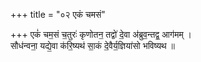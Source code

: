 +++
title = "०२ एकं चमसं"

+++
एकं॑ चम॒सं च॒तुरः॑ कृणोतन॒ तद्वो॑ दे॒वा अ॑ब्रुव॒न्तद्व॒ आग॑मम् ।  
सौध॑न्वना॒ यद्ये॒वा क॑रि॒ष्यथ॑ सा॒कं दे॒वैर्य॒ज्ञिया॑सो भविष्यथ ॥